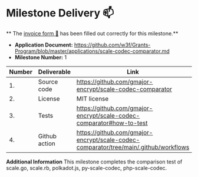# Milestone Delivery :mailbox:

**
The [invoice form :pencil:](https://docs.google.com/forms/d/e/1FAIpQLSfmNYaoCgrxyhzgoKQ0ynQvnNRoTmgApz9NrMp-hd8mhIiO0A/viewform)
has been filled out correctly for this milestone.**

* **Application Document:** https://github.com/w3f/Grants-Program/blob/master/applications/scale-codec-comparator.md
* **Milestone Number:** 1


| Number | Deliverable   | Link                                                                                 | Notes |
|--------|---------------|--------------------------------------------------------------------------------------|-------|
| 1.     | Source code   | https://github.com/gmajor-encrypt/scale-codec-comparator                             |       |
| 2.     | License       | MIT license                                                                          | MIT   |
| 3.     | Tests         | https://github.com/gmajor-encrypt/scale-codec-comparator#how-to-test                 |       |
| 4.     | Github action | https://github.com/gmajor-encrypt/scale-codec-comparator/tree/main/.github/workflows |       |

**Additional Information**
This milestone completes the comparison test of scale.go, scale.rb, polkadot.js, py-scale-codec, php-scale-codec.
